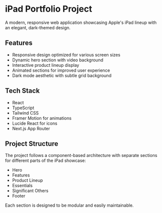 # iPad Portfolio Project

A modern, responsive web application showcasing Apple's iPad lineup with an elegant, dark-themed design.

## Features

- Responsive design optimized for various screen sizes
- Dynamic hero section with video background
- Interactive product lineup display
- Animated sections for improved user experience
- Dark mode aesthetic with subtle grid background

## Tech Stack

- React
- TypeScript
- Tailwind CSS
- Framer Motion for animations
- Lucide React for icons
- Next.js App Router

## Project Structure

The project follows a component-based architecture with separate sections for different parts of the iPad showcase:

- Hero
- Features
- Product Lineup
- Essentials
- Significant Others
- Footer

Each section is designed to be modular and easily maintainable.
